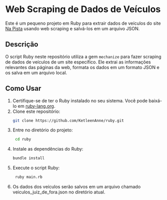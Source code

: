 # Web Scraping de Dados de Veículos

Este é um pequeno projeto em Ruby para extrair dados de veículos do site [Na Pista](https://napista.com.br/) usando web scraping e salvá-los em um arquivo JSON.

## Descrição

O script Ruby neste repositório utiliza a gem `mechanize` para fazer scraping de dados de veículos de um site específico. Ele extrai as informações relevantes das páginas da web, formata os dados em um formato JSON e os salva em um arquivo local.

## Como Usar

1. Certifique-se de ter o Ruby instalado no seu sistema. Você pode baixá-lo em [ruby-lang.org](https://www.ruby-lang.org/).
2. Clone este repositório:
   ```bash
   git clone https://github.com/KetleenAnne/ruby.git
   ```
3. Entre no diretório do projeto:
   ```bash
    cd ruby
   ```
4. Instale as dependências do Ruby:
   ```bash
   bundle install
   ```
5. Execute o script Ruby:
   ```bash
    ruby main.rb
   ```
6. Os dados dos veículos serão salvos em um arquivo chamado veiculos_juiz_de_fora.json no diretório atual.
